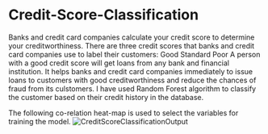 # Credit-Score-Classification
Banks and credit card companies calculate your credit score to determine your creditworthiness.
There are three credit scores that banks and credit card companies use to label their customers:  Good Standard Poor A person with a good credit score will get loans from any bank and financial institution.
It helps banks and credit card companies immediately to issue loans to customers with good creditworthiness and reduce the chances of fraud from its culstomers.
I have used Random Forest algorithm to classify the customer based on their credit history in the database. 

The following co-relation heat-map is used to select the variables for training the model.
![CreditScoreClassificationOutput](https://user-images.githubusercontent.com/56105570/215377794-be889693-a577-467d-8593-4d450ace89ed.png)
